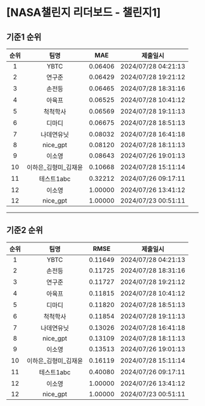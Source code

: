 # [NASA챌린지 리더보드 - 챌린지1]
## 기준1 순위
| 순위 | 팀명 | MAE | 제출일시 |
|:----:|:----:|:-----:|:----:|
| 1 | YBTC | 0.06406 | 2024/07/28 04:21:13 |
| 2 | 연구준 | 0.06429 | 2024/07/28 19:21:12 |
| 3 | 손전등 | 0.06465 | 2024/07/28 18:31:16 |
| 4 | 아육프 | 0.06525 | 2024/07/28 10:41:12 |
| 5 | 척척학사 | 0.06569 | 2024/07/28 19:11:13 |
| 6 | 디마디 | 0.06675 | 2024/07/28 18:51:13 |
| 7 | 나데연유닛 | 0.08032 | 2024/07/28 16:41:18 |
| 8 | nice_gpt | 0.08120 | 2024/07/28 18:11:13 |
| 9 | 이소영 | 0.08643 | 2024/07/26 19:01:13 |
| 10 | 이하은_김형미_김재윤 | 0.10668 | 2024/07/28 15:11:14 |
| 11 | 테스트1abc | 0.32212 | 2024/07/26 09:17:11 |
| 12 | 이소영 | 1.00000 | 2024/07/26 13:41:12 |
| 12 | nice_gpt | 1.00000 | 2024/07/23 00:51:11 |
___
## 기준2 순위
| 순위 | 팀명 | RMSE | 제출일시 |
|:----:|:----:|:-----:|:----:|
| 1 | YBTC | 0.11649 | 2024/07/28 04:21:13 |
| 2 | 손전등 | 0.11725 | 2024/07/28 18:31:16 |
| 3 | 연구준 | 0.11727 | 2024/07/28 19:21:12 |
| 4 | 아육프 | 0.11815 | 2024/07/28 10:41:12 |
| 5 | 디마디 | 0.11820 | 2024/07/28 18:51:13 |
| 6 | 척척학사 | 0.11854 | 2024/07/28 19:11:13 |
| 7 | 나데연유닛 | 0.13026 | 2024/07/28 16:41:18 |
| 8 | nice_gpt | 0.13109 | 2024/07/28 18:11:13 |
| 9 | 이소영 | 0.13513 | 2024/07/26 19:01:13 |
| 10 | 이하은_김형미_김재윤 | 0.16119 | 2024/07/28 15:11:14 |
| 11 | 테스트1abc | 0.40080 | 2024/07/26 09:17:11 |
| 12 | 이소영 | 1.00000 | 2024/07/26 13:41:12 |
| 12 | nice_gpt | 1.00000 | 2024/07/23 00:51:11 |
